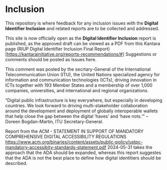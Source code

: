 # Inclusion
This repository is where feedback for any inclusion issues with the **Digital Identifier Inclusion** and related reports are to be collected and addressed.

This site is now officially open as the **Digital Identifier Inclusion** report is published, as the approved draft can be viewed as a PDF from this Kantara page (RIUP Digital Identifier Inclusion Final Report)[https://kantarainitiative.org/reports-recommendations/#]
Suggestions or comments should be posted as Issues here. 

This comment was posted by the secrtary-General of the International Telecommunication Union (ITU), the United Nations specialized agency for information and communication technologies (ICTs), driving innovation in ICTs together with 193 Member States and a membership of over 1,000 companies, universities, and international and regional organizations.

“Digital public infrastructure is key everywhere, but especially in developing countries. We look forward to driving multi-stakeholder collaboration around the development and deployment of globally interoperable wallets that help close the gap between the digital ‘haves’ and ‘have nots.'” – Doreen Bogdan-Martin, ITU Secretary-General.

Report from the ACM - STATEMENT IN SUPPORT OF MANDATORY COMPREHENSIVE DIGITAL ACCESSIBILITY REGULATIONS https://www.acm.org/binaries/content/assets/public-policy/ustpc-mandatory-accessibity-standards-statement.pdf 2024-05-31 takes the approach that the ADA should be expanded, whereas this report suggestes that the ADA is not the best place to define how digital identitiers should be described.
